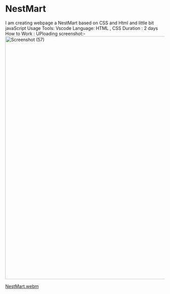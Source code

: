 # NestMart
I am creating webpage a NestMart based on CSS and Html and little bit javaScript
Usage Tools: Vscode
Language: HTML , CSS
Duration : 2 days
How to Work :
UPloading screenshot:-
<img width="1366" height="768" alt="Screenshot (57)" src="https://github.com/user-attachments/assets/3ef582c9-cd53-4c41-ac02-b29ffd87546b" />

[NestMart.webm](https://github.com/user-attachments/assets/91900922-51e7-47d9-8d09-868b22374e1a)

